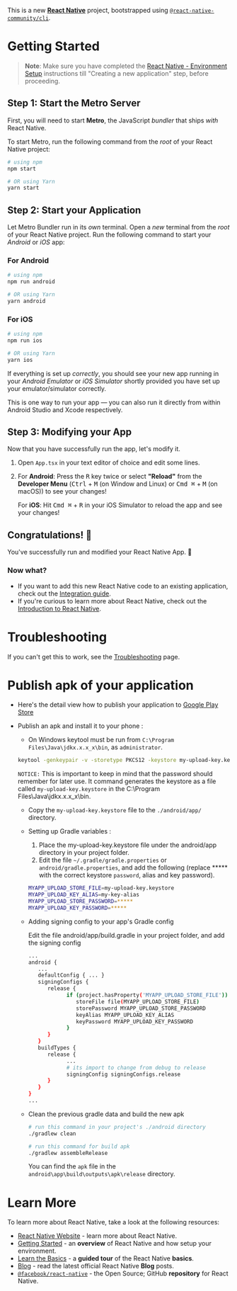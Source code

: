 This is a new [**React Native**](https://reactnative.dev) project, bootstrapped using [`@react-native-community/cli`](https://github.com/react-native-community/cli).

# Getting Started

> **Note**: Make sure you have completed the [React Native - Environment Setup](https://reactnative.dev/docs/environment-setup) instructions till "Creating a new application" step, before proceeding.

## Step 1: Start the Metro Server

First, you will need to start **Metro**, the JavaScript _bundler_ that ships _with_ React Native.

To start Metro, run the following command from the _root_ of your React Native project:

```bash
# using npm
npm start

# OR using Yarn
yarn start
```

## Step 2: Start your Application

Let Metro Bundler run in its _own_ terminal. Open a _new_ terminal from the _root_ of your React Native project. Run the following command to start your _Android_ or _iOS_ app:

### For Android

```bash
# using npm
npm run android

# OR using Yarn
yarn android
```

### For iOS

```bash
# using npm
npm run ios

# OR using Yarn
yarn ios
```

If everything is set up _correctly_, you should see your new app running in your _Android Emulator_ or _iOS Simulator_ shortly provided you have set up your emulator/simulator correctly.

This is one way to run your app — you can also run it directly from within Android Studio and Xcode respectively.

## Step 3: Modifying your App

Now that you have successfully run the app, let's modify it.

1. Open `App.tsx` in your text editor of choice and edit some lines.
2. For **Android**: Press the <kbd>R</kbd> key twice or select **"Reload"** from the **Developer Menu** (<kbd>Ctrl</kbd> + <kbd>M</kbd> (on Window and Linux) or <kbd>Cmd ⌘</kbd> + <kbd>M</kbd> (on macOS)) to see your changes!

    For **iOS**: Hit <kbd>Cmd ⌘</kbd> + <kbd>R</kbd> in your iOS Simulator to reload the app and see your changes!

## Congratulations! :tada:

You've successfully run and modified your React Native App. :partying_face:

### Now what?

-   If you want to add this new React Native code to an existing application, check out the [Integration guide](https://reactnative.dev/docs/integration-with-existing-apps).
-   If you're curious to learn more about React Native, check out the [Introduction to React Native](https://reactnative.dev/docs/getting-started).

# Troubleshooting

If you can't get this to work, see the [Troubleshooting](https://reactnative.dev/docs/troubleshooting) page.

# Publish apk of your application

-   Here's the detail view how to publish your application to [Google Play Store](https://reactnative.dev/docs/signed-apk-android)

-   Publish an apk and install it to your phone :
    -   On Windows keytool must be run from `C:\Program Files\Java\jdkx.x.x_x\bin`, as `administrator`.
    ```bash
    keytool -genkeypair -v -storetype PKCS12 -keystore my-upload-key.keystore -alias my-key-alias -keyalg RSA -keysize 2048 -validity 10000
    ```

    `NOTICE:` This is important to keep in mind that the password should remember for later use. It command generates the keystore as a file called `my-upload-key.keystore` in the C:\Program Files\Java\jdkx.x.x_x\bin.

    -   Copy the `my-upload-key.keystore` file to the `./android/app/` directory.
    
    -   Setting up Gradle variables :
   
         1. Place the my-upload-key.keystore file under the android/app directory in your project folder.
         2. Edit the file `~/.gradle/gradle.properties` or `android/gradle.properties`, and add the following (replace ***** with the correct keystore `password`, alias and key password).

         ```bash
         MYAPP_UPLOAD_STORE_FILE=my-upload-key.keystore
         MYAPP_UPLOAD_KEY_ALIAS=my-key-alias
         MYAPP_UPLOAD_STORE_PASSWORD=*****
         MYAPP_UPLOAD_KEY_PASSWORD=*****
         ```
    -   Adding signing config to your app's Gradle config

         Edit the file android/app/build.gradle in your project folder, and add the signing config

         ```bash
         ...
         android {
            ...
            defaultConfig { ... }
            signingConfigs {
               release {
                     if (project.hasProperty('MYAPP_UPLOAD_STORE_FILE')) {
                        storeFile file(MYAPP_UPLOAD_STORE_FILE)
                        storePassword MYAPP_UPLOAD_STORE_PASSWORD
                        keyAlias MYAPP_UPLOAD_KEY_ALIAS
                        keyPassword MYAPP_UPLOAD_KEY_PASSWORD
                     }
               }
            }
            buildTypes {
               release {
                     ...
                     # its import to change from debug to release
                     signingConfig signingConfigs.release 
               }
            }
         }
         ...
         ```
    -   Clean the previous gradle data and build the new apk
         ```bash
         # run this command in your project's ./android directory
         ./gradlew clean

         # run this command for build apk
         ./gradlew assembleRelease
         ```

         You can find the `apk` file in the `android\app\build\outputs\apk\release` directory.


# Learn More

To learn more about React Native, take a look at the following resources:

-   [React Native Website](https://reactnative.dev) - learn more about React Native.
-   [Getting Started](https://reactnative.dev/docs/environment-setup) - an **overview** of React Native and how setup your environment.
-   [Learn the Basics](https://reactnative.dev/docs/getting-started) - a **guided tour** of the React Native **basics**.
-   [Blog](https://reactnative.dev/blog) - read the latest official React Native **Blog** posts.
-   [`@facebook/react-native`](https://github.com/facebook/react-native) - the Open Source; GitHub **repository** for React Native.
